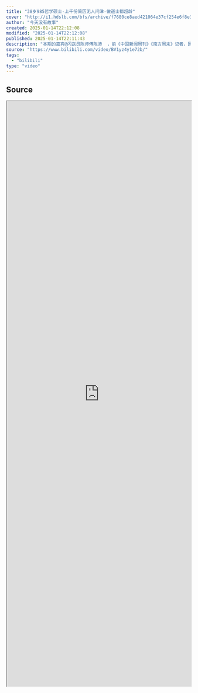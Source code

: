 ```yaml
---
title: "38岁985哲学硕士-上千份简历无人问津-做道士都超龄"
cover: "http://i1.hdslb.com/bfs/archive/f7680ce8aed421064e37cf254e6f8e39119ac6af.jpg@189w_107h.webp"
author: "今天没有故事"
created: 2025-01-14T22:12:08
modified: "2025-01-14T22:12:08"
published: 2025-01-14T22:11:43
description: "本期的嘉宾@闪送员陈师傅陈涛  ，前《中国新闻周刊》《南方周末》记者，因为找不到工作，从去年年底开始跑外卖。吐槽自己的视频爆火以后，他的人生开始走出谷底。因为某些机缘巧合，我到成都和他聊了一聊，我好奇的是，为什么一个学历非常光鲜且有很多社会阅历的人，会走上失业的道路？很明显，这并不是一个非黑即白的故事。, 视频播放量 4605992、弹幕量 15486、点赞数 291906、投硬币枚数 40273、收藏人数 59896、转发人数 47544, 视频作者 今天没有故事, 作者简介 真诚的故事永不过时梦想是做出最好看的人物故事和素人节目~最新「卧底系列」招募请见动态或后台私信粉丝群/合作storiestoday"
source: "https://www.bilibili.com/video/BV1yz4y1e72b/"
tags:
  - "bilibili"
type: "video"
---
```

## Source

<iframe src='https://player.bilibili.com/player.html?isOutside=true&bvid=BV1yz4y1e72b&p=1&autoplay=false' style='height:40vh;width:100%' class='iframe-radius' allow='fullscreen'/><center>via: <a href='https://www.bilibili.com/video/BV1yz4y1e72b' target='_blank' class='external-link'>https://www.bilibili.com/video/BV1yz4y1e72b</a></center>


## Notes


